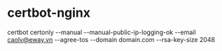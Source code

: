 # certbot-nginx
certbot certonly --manual --manual-public-ip-logging-ok --email caolv@eway.vn --agree-tos --domain  domain.com --rsa-key-size 2048
